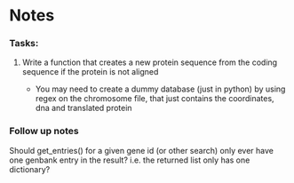 Notes
====

### Tasks:

1. Write a function that creates a new protein sequence from the coding sequence if the protein is not aligned

    - You may need to create a dummy database (just in python) by using regex on the chromosome file, that just contains the coordinates, dna and translated protein



### Follow up notes

Should get_entries() for a given gene id (or other search) only ever have one genbank entry in the result? i.e. the returned list only has one dictionary?
